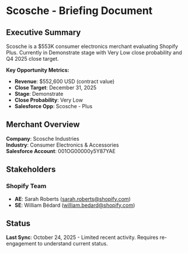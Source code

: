# Scosche - Briefing Document

## Executive Summary

Scosche is a $553K consumer electronics merchant evaluating Shopify Plus. Currently in Demonstrate stage with Very Low close probability and Q4 2025 close target.

**Key Opportunity Metrics:**
- **Revenue**: $552,600 USD (contract value)
- **Close Target**: December 31, 2025
- **Stage**: Demonstrate
- **Close Probability**: Very Low
- **Salesforce Opp**: Scosche - Plus

## Merchant Overview

**Company**: Scosche Industries  
**Industry**: Consumer Electronics & Accessories  
**Salesforce Account**: 001OG00000y5Y87YAE

## Stakeholders

### Shopify Team
- **AE**: Sarah Roberts (sarah.roberts@shopify.com)
- **SE**: William Bédard (william.bedard@shopify.com)

## Status

**Last Sync**: October 24, 2025 - Limited recent activity. Requires re-engagement to understand current status.







